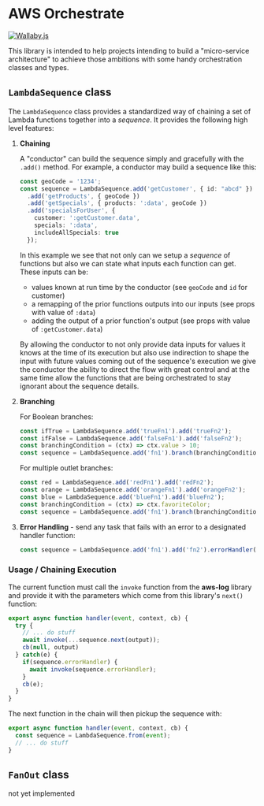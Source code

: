 # AWS Orchestrate


[![Wallaby.js](https://img.shields.io/badge/wallaby.js-powered-blue.svg?style=flat&logo=github)](https://wallabyjs.com/oss/)

This library is intended to help projects intending to build a "micro-service architecture" to achieve those ambitions with some handy orchestration classes and types.

## `LambdaSequence` class

The `LambdaSequence` class provides a standardized way of chaining a set of Lambda functions together into a _sequence_. It  provides the following high level features:

1. **Chaining**

    A "conductor" can build the sequence simply and gracefully with the `.add()` method. For example, a conductor may build a sequence like this:

    ```typescript
    const geoCode = '1234';
    const sequence = LambdaSequence.add('getCustomer', { id: "abcd" })
      .add('getProducts', { geoCode })
      .add('getSpecials', { products: ':data', geoCode })
      .add('specialsForUser', {
        customer: ':getCustomer.data',
        specials: ':data',
        includeAllSpecials: true
      });
    ```

    In this example we see that not only can we setup a *sequence* of functions but also we can state what inputs each function can get. These inputs can be:

    - values known at run time by the conductor (see `geoCode` and `id` for customer)
    - a remapping of the prior functions outputs into our inputs (see props with value of `:data`)
    - adding the output of a prior function's output (see props with value of `:getCustomer.data`)

    By allowing the conductor to not only provide data inputs for values it knows at the time of its execution but also use indirection to shape the input with future values coming out of the sequence's execution we give the conductor the ability to direct the flow with great control and at the same time allow the functions that are being orchestrated to stay ignorant about the sequence details.

2. **Branching**

     For Boolean branches:

      ```typescript
      const ifTrue = LambdaSequence.add('trueFn1').add('trueFn2');
      const ifFalse = LambdaSequence.add('falseFn1').add('falseFn2');
      const branchingCondition = (ctx) => ctx.value > 10;
      const sequence = LambdaSequence.add('fn1').branch(branchingCondition, ifTrue, ifFalse);
      ```

    For multiple outlet branches:

      ```typescript
      const red = LambdaSequence.add('redFn1').add('redFn2');
      const orange = LambdaSequence.add('orangeFn1').add('orangeFn2');
      const blue = LambdaSequence.add('blueFn1').add('blueFn2');
      const branchingCondition = (ctx) => ctx.favoriteColor;
      const sequence = LambdaSequence.add('fn1').branch(branchingCondition, { red, orange, blue });
      ```

3. **Error Handling** - send any task that fails with an error to a designated handler function:

    ```typescript
    const sequence = LambdaSequence.add('fn1').add('fn2').errorHandler('errFn');
    ```

### Usage / Chaining Execution

The current function must call the `invoke` function from the **aws-log** library and provide it with the parameters which come from this library's `next()` function:

```typescript
export async function handler(event, context, cb) {
  try {
    // ... do stuff
    await invoke(...sequence.next(output));
    cb(null, output)
  } catch(e) {
    if(sequence.errorHandler) {
      await invoke(sequence.errorHandler);
    }
    cb(e);
  }
}
```

The next function in the chain will then pickup the sequence with:

```typescript
export async function handler(event, context, cb) {
  const sequence = LambdaSequence.from(event);
  // ... do stuff
}
```

## `FanOut` class

not yet implemented
